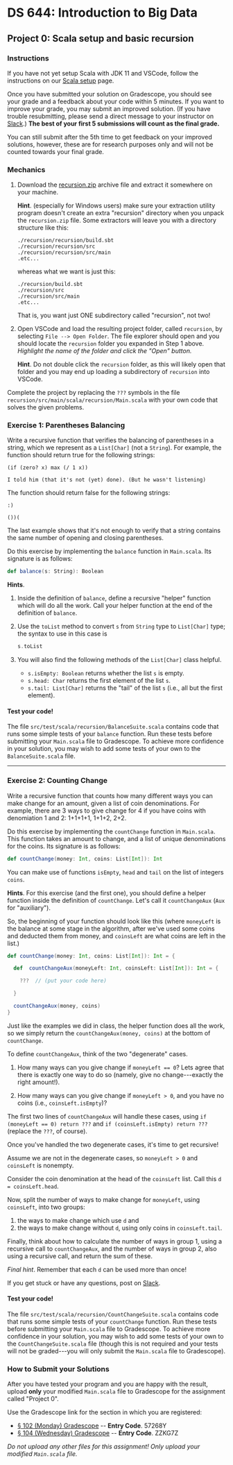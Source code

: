 # DS 644: Introduction to Big Data

## Project 0: Scala setup and basic recursion

### Instructions

If you have not yet setup Scala with JDK 11 and VSCode, follow the instructions on our [Scala setup](../../scala) page.

Once you have submitted your solution on Gradescope, you should see your grade and a feedback about your code within 5 minutes. If you want to improve your grade, you may submit an improved solution. (If you have trouble resubmitting, please send a direct message to your instructor on [Slack][].)  **The best of your first 5 submissions will count as the final grade.**

You can still submit after the 5th time to get feedback on your improved solutions, however, these are for research purposes only and will not be counted towards your final grade.

### Mechanics

1.  Download the [recursion.zip][] archive file and extract it somewhere on your machine.

    **Hint**. (especially for Windows users) make sure your extraction utility program doesn't create an extra "recursion" directory when you unpack the `recursion.zip` file.  Some extractors will leave you with a directory structure like this:

    ```
    ./recursion/recursion/build.sbt
    ./recursion/recursion/src
    ./recursion/recursion/src/main
    .etc...
    ```

    whereas what we want is just this:

    ```
    ./recursion/build.sbt
    ./recursion/src
    ./recursion/src/main
    .etc...
    ```

    That is, you want just ONE subdirectory called "recursion", not two!

2.  Open VSCode and load the resulting project folder, called `recursion`, by selecting `File --> Open Folder`. The file explorer should open and you should locate the `recursion` folder you expanded in Step 1 above.  *Highlight the name of the folder and click the "Open" button.*

    **Hint**. Do not double click the `recursion` folder, as this will likely open that folder and you may end up loading a subdirectory of `recursion` into VSCode.

Complete the project by replacing the `???` symbols in the file `recursion/src/main/scala/recursion/Main.scala` with your own code that solves the given problems.

### Exercise 1: Parentheses Balancing

Write a recursive function that verifies the balancing of parentheses in a string, which we represent as a `List[Char]` (not a `String`). For example, the function should return true for the following strings:

```
(if (zero? x) max (/ 1 x))
```

```
I told him (that it's not (yet) done). (But he wasn't listening)
```

The function should return false for the following strings:

```
:­)
```

```
())(
```

The last example shows that it's not enough to verify that a string contains the same number of opening and closing parentheses.

Do this exercise by implementing the `balance` function in `Main.scala`. 
Its signature is as follows:

```scala
def balance(s: String): Boolean
```

**Hints**. 

1.  Inside the definition of `balance`, define a recursive "helper" function which will do all the work. Call your helper function at the end of the definition of `balance`.

2.  Use the `toList` method to convert `s` from `String` type to `List[Char]` type; the syntax to use in this case is

    ```scala
    s.toList
    ```

3.  You will also find the following methods of the `List[Char]` class helpful.
    * `s.isEmpty: Boolean` returns whether the list `s` is empty.
    * `s.head: Char` returns the first element of the list `s`.
    * `s.tail: List[Char]` returns the "tail" of the list `s` (i.e., all but the first element).

#### Test your code!

The file `src/test/scala/recursion/BalanceSuite.scala` contains code that runs some simple tests of your `balance` function.
Run these tests before submitting your `Main.scala` file to Gradescope.  To achieve more confidence in your solution, you may wish
to add some tests of your own to the `BalanceSuite.scala` file.


----------------------------------

### Exercise 2: Counting Change

Write a recursive function that counts how many different ways you can make change for an amount,
given a list of coin denominations. For example, there are 3 ways to give change for 4 if you have coins with denomiation 1 and 2: 1+1+1+1, 1+1+2, 2+2.

Do this exercise by implementing the `countChange` function in `Main.scala`. This function takes an amount to change, and a list of unique denominations for the coins. Its signature is as follows:

```scala
def countChange(money: Int, coins: List[Int]): Int
```

You can make use of functions `isEmpty`, `head` and `tail` on the list of integers `coins`.

**Hints**. For this exercise (and the first one), you should define a helper function inside the definition of `countChange`. Let's call it `countChangeAux` (`Aux` for "auxiliary"). 

So, the beginning of your function should look like this (where `moneyLeft` is the balance at some stage in the algorithm, after we've used some coins and deducted them from money, and `coinsLeft` are what coins are left in the list.)

  ```scala
  def countChange(money: Int, coins: List[Int]): Int = {

    def  countChangeAux(moneyLeft: Int, coinsLeft: List[Int]): Int = {

      ???  // (put your code here)

    }

    countChangeAux(money, coins)
  }
  ```

Just like the examples we did in class, the helper function does all the work, so we simply return the `countChangeAux(money, coins)` at the bottom of `countChange`.

To define `countChangeAux`, think of the two "degenerate" cases.

1.  How many ways can you give change if `moneyLeft == 0`?  Lets agree that there is exactly one way to do so (namely, give no change---exactly the right amount!).

2.  How many ways can you give change if `moneyLeft > 0`, and you have no coins (i.e., `coinsLeft.isEmpty`)?

The first two lines of `countChangeAux` will handle these cases, using `if (moneyLeft == 0) return ???` and `if (coinsLeft.isEmpty) return ???` (replace the `???`, of course).

Once you've handled the two degenerate cases, it's time to get recursive!

Assume we are not in the degenerate cases, so `moneyLeft > 0` and `coinsLeft` is nonempty.

Consider the coin denomination at the head of the `coinsLeft` list. Call this `d = coinsLeft.head`.

Now, split the number of ways to make change for `moneyLeft`, using `coinsLeft`, into two groups:

1. the ways to make change which use `d` and
2. the ways to make change without `d`, using only coins in `coinsLeft.tail`.

Finally, think about how to calculate the number of ways in group 1, using a recursive call to `countChangeAux`, and the number of ways in group 2, also using a recursive call, and return the sum of these.

*Final hint*. Remember that each `d` can be used more than once!

If you get stuck or have any questions, post on [Slack][].

#### Test your code!

The file `src/test/scala/recursion/CountChangeSuite.scala` contains code that runs some simple tests of your `countChange` function.
Run these tests before submitting your `Main.scala` file to Gradescope.  To achieve more confidence in your solution, you may wish
to add some tests of your own to the `CountChangeSuite.scala` file (though this is not required and your tests will not be graded---you will only submit the `Main.scala` file to Gradescope).


### How to Submit your Solutions

After you have tested your program and you are happy with the result, upload **only** your modified `Main.scala` file to Gradescope for the assignment called "Project 0".

Use the Gradescope link for the section in which you are registered:

+ [§ 102 (Monday) Gradescope][]   -- **Entry Code**. 57268Y
+ [§ 104 (Wednesday) Gradescope][] -- **Entry Code**. ZZKG7Z

*Do not upload any other files for this assignment!  Only upload your modified `Main.scala` file.*

[recursion.zip]: recursion.zip
[§ 102 (Monday) Gradescope]: https://www.gradescope.com/courses/485519
[§ 104 (Wednesday) Gradescope]: https://www.gradescope.com/courses/485522
[Slack]: https://join.slack.com/t/ds644-bigdata/shared_invite/zt-1mriemcs6-kWEkz0rGCBNutfP79UWkLQ
